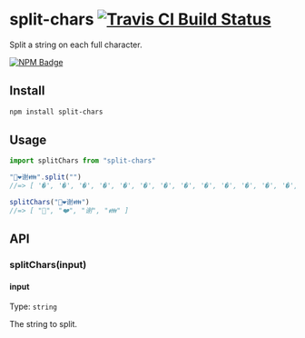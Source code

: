 # split-chars [![Travis CI Build Status](https://img.shields.io/travis/com/Richienb/split-chars/master.svg?style=for-the-badge)](https://travis-ci.com/Richienb/split-chars)

Split a string on each full character.

[![NPM Badge](https://nodei.co/npm/split-chars.png)](https://npmjs.com/package/split-chars)

## Install

```sh
npm install split-chars
```

## Usage

```js
import splitChars from "split-chars"

"🏴󠁧󠁢󠁥󠁮󠁧󠁿❤️谢👪".split("")
//=> [ '�', '�', '�', '�', '�', '�', '�', '�', '�', '�', '�', '�', '�', '�', '❤', '️', '谢', '�', '�' ]

splitChars("🏴󠁧󠁢󠁥󠁮󠁧󠁿❤️谢👪")
//=> [ "🏴󠁧󠁢󠁥󠁮󠁧󠁿", "❤️", "谢", "👪" ]
```

## API

### splitChars(input)

#### input

Type: `string`

The string to split.
